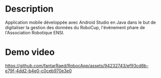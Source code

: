 # Description
Application mobile développée avec Android Studio en Java dans le but de digitaliser la gestion des données 
du RoboCup, l'évènement phare de l'Association Robotique ENSI.

# Demo video

https://github.com/fantarRaed/RobocApp/assets/94232743/ef93cd6b-e79f-4dd2-b4e0-c0ceb970e3e0
